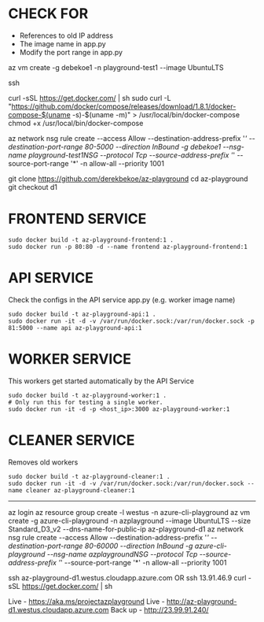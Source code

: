 
# CHECK FOR
- References to old IP address
- The image name in app.py
- Modify the port range in app.py

az vm create -g debekoe1 -n playground-test1 --image UbuntuLTS

ssh <ipaddress>

curl -sSL https://get.docker.com/ | sh
sudo
curl -L "https://github.com/docker/compose/releases/download/1.8.1/docker-compose-$(uname -s)-$(uname -m)" > /usr/local/bin/docker-compose
chmod +x /usr/local/bin/docker-compose

az network nsg rule create --access Allow --destination-address-prefix '*' --destination-port-range 80-5000 --direction InBound -g debekoe1 --nsg-name playground-test1NSG --protocol Tcp --source-address-prefix '*' --source-port-range '*' -n allow-all --priority 1001

git clone https://github.com/derekbekoe/az-playground
cd az-playground
git checkout d1




# FRONTEND SERVICE
```
sudo docker build -t az-playground-frontend:1 .
sudo docker run -p 80:80 -d --name frontend az-playground-frontend:1
```

# API SERVICE
Check the configs in the API service app.py (e.g. worker image name)
```
sudo docker build -t az-playground-api:1 .
sudo docker run -it -d -v /var/run/docker.sock:/var/run/docker.sock -p 81:5000 --name api az-playground-api:1
```

# WORKER SERVICE
This workers get started automatically by the API Service
```
sudo docker build -t az-playground-worker:1 .
# Only run this for testing a single worker.
sudo docker run -it -d -p <host_ip>:3000 az-playground-worker:1
```

# CLEANER SERVICE
Removes old workers
```
sudo docker build -t az-playground-cleaner:1 .
sudo docker run -it -d -v /var/run/docker.sock:/var/run/docker.sock --name cleaner az-playground-cleaner:1
```


---
az login
az resource group create -l westus -n azure-cli-playground
az vm create -g azure-cli-playground -n azplayground --image UbuntuLTS --size Standard_D3_v2 --dns-name-for-public-ip az-playground-d1
az network nsg rule create --access Allow --destination-address-prefix '*' --destination-port-range 80-60000 --direction InBound -g azure-cli-playground --nsg-name azplaygroundNSG --protocol Tcp --source-address-prefix '*' --source-port-range '*' -n allow-all --priority 1001

ssh az-playground-d1.westus.cloudapp.azure.com
OR
ssh 13.91.46.9
curl -sSL https://get.docker.com/ | sh

Live - https://aka.ms/projectazplayground
Live - http://az-playground-d1.westus.cloudapp.azure.com
Back up - http://23.99.91.240/



